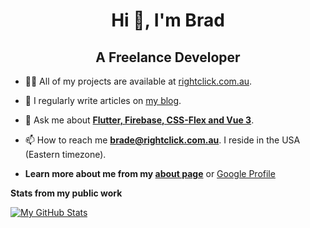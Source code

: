 <h1 align="center">Hi 👋, I'm Brad</h1>
<h2 align="center">A Freelance Developer</h2>


- 👨‍💻 All of my projects are available at [rightclick.com.au](https://rightclick.com.au/).

- 📝 I regularly write articles on [my blog](https://rightclick.com.au/general/).

- 💬 Ask me about [**Flutter, Firebase, CSS-Flex and Vue 3**](https://rightclick.com.au/flutter/).

- 📫 How to reach me **brade@rightclick.com.au**. I reside in the USA (Eastern timezone).

-  **Learn more about me from my [about page](https://rightclick.com.au/about/)** or [Google Profile](https://developers.google.com/profile/u/bradintheusa)


**Stats from my public work**

[![My GitHub Stats](https://github-readme-stats.vercel.app/api/?username=bradintheusa&count_private=true&theme=tokyonight&showicons=true)]()

